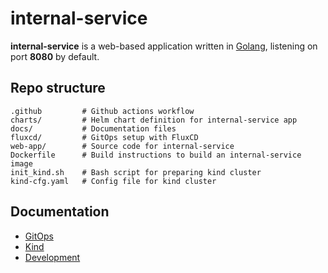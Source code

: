 # internal-service

**internal-service** is a web-based application written in [Golang](https://go.dev/), listening on port **8080** by default.

## Repo structure
```plaintext
.github         # Github actions workflow
charts/         # Helm chart definition for internal-service app
docs/           # Documentation files
fluxcd/         # GitOps setup with FluxCD
web-app/        # Source code for internal-service
Dockerfile      # Build instructions to build an internal-service image
init_kind.sh    # Bash script for preparing kind cluster
kind-cfg.yaml   # Config file for kind cluster
```


## Documentation

* [GitOps](./docs/gitops.md)
* [Kind](./docs/kind.md)
* [Development](./docs/development.md)